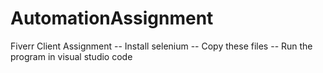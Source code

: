 # AutomationAssignment
Fiverr Client Assignment
-- Install selenium
-- Copy these files 
-- Run the program in visual studio code
